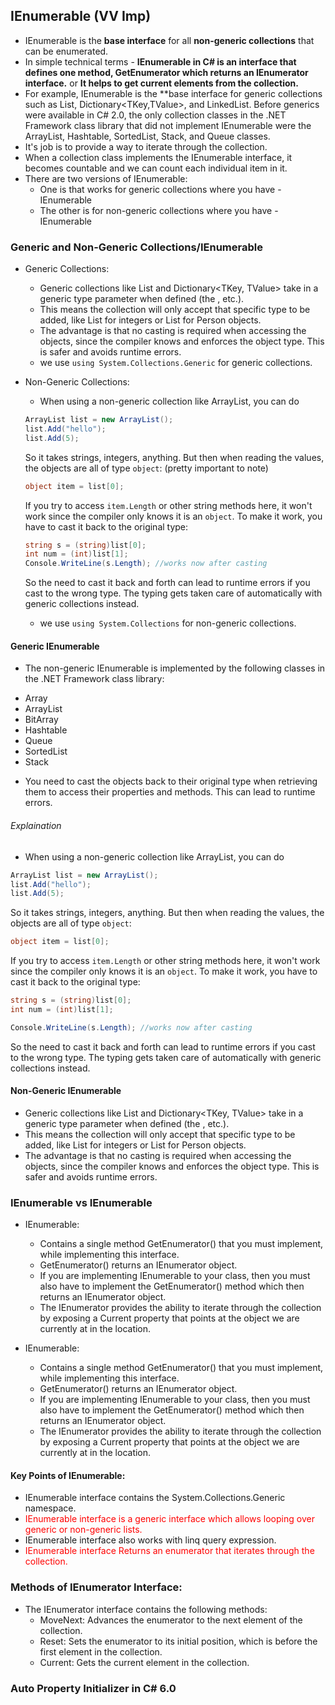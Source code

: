 ## IEnumerable (VV Imp)

- IEnumerable is the **base interface** for all **non-generic collections** that can be enumerated. 
- In simple technical terms - **IEnumerable in C# is an interface that defines one method, GetEnumerator which returns an IEnumerator interface.** or **It helps to get current elements from the collection.**
- For example, IEnumerable<T> is the **base interface for generic collections such as List<T>, Dictionary<TKey,TValue>, and LinkedList<T>. Before generics were available in C# 2.0, the only collection classes in the .NET Framework class library that did not implement IEnumerable were the ArrayList, Hashtable, SortedList, Stack, and Queue classes.
- It's job is to provide a way to iterate through the collection. 
- When a collection class implements the IEnumerable interface, it becomes countable and we can count each individual item in it.
- There are two versions of IEnumerable: 
	* One is that works for generic collections where you have - IEnumerable<T>
	* The other is for non-generic collections where you have - IEnumerable

### Generic and Non-Generic Collections/IEnumerable
* Generic Collections:
	- Generic collections like List<T> and Dictionary<TKey, TValue> take in a generic type parameter when defined (the <T>, <TKey> etc.).
	- This means the collection will only accept that specific type to be added, like List<int> for integers or List<Person> for Person objects.
	- The advantage is that no casting is required when accessing the objects, since the compiler knows and enforces the object type. This is safer and avoids runtime errors.
	- we use `using System.Collections.Generic` for generic collections.

* Non-Generic Collections:
	- When using a non-generic collection like ArrayList, you can do
	```csharp
	ArrayList list = new ArrayList();
	list.Add("hello"); 
	list.Add(5);
	```
	So it takes strings, integers, anything.
	But then when reading the values, the objects are all of type `object`: (pretty important to note)
	```csharp
	object item = list[0];
	```
	If you try to access `item.Length` or other string methods here, it won't work since the compiler only knows it is an `object`.
	To make it work, you have to cast it back to the original type:
	```csharp
	string s = (string)list[0];
	int num = (int)list[1]; 
	Console.WriteLine(s.Length); //works now after casting
	```
	So the need to cast it back and forth can lead to runtime errors if you cast to the wrong type.
	The typing gets taken care of automatically with generic collections instead.
	- we use `using System.Collections` for non-generic collections.


#### Generic IEnumerable
- The non-generic IEnumerable is implemented by the following classes in the .NET Framework class library:
* Array
* ArrayList
* BitArray
* Hashtable
* Queue
* SortedList
* Stack

- You need to cast the objects back to their original type when retrieving them to access their properties and methods. This can lead to runtime errors.
###### Explaination
- When using a non-generic collection like ArrayList, you can do

```csharp
ArrayList list = new ArrayList();
list.Add("hello"); 
list.Add(5);
```

So it takes strings, integers, anything.
But then when reading the values, the objects are all of type `object`:

```csharp
object item = list[0];
```

If you try to access `item.Length` or other string methods here, it won't work since the compiler only knows it is an `object`.
To make it work, you have to cast it back to the original type:

```csharp
string s = (string)list[0];
int num = (int)list[1]; 

Console.WriteLine(s.Length); //works now after casting
```

So the need to cast it back and forth can lead to runtime errors if you cast to the wrong type.
The typing gets taken care of automatically with generic collections instead.

#### Non-Generic IEnumerable
- Generic collections like List<T> and Dictionary<TKey, TValue> take in a generic type parameter when defined (the <T>, <TKey> etc.).
- This means the collection will only accept that specific type to be added, like List<int> for integers or List<Person> for Person objects.
- The advantage is that no casting is required when accessing the objects, since the compiler knows and enforces the object type. This is safer and avoids runtime errors.

### IEnumerable<T> vs IEnumerable

- IEnumerable<T>:
	* Contains a single method GetEnumerator() that you must implement, while implementing this interface.
	* GetEnumerator() returns an IEnumerator<T> object.
	* If you are implementing IEnumerable<T> to your class, then you must also have to implement the GetEnumerator() method which then returns an IEnumerator<T> object.
	* The IEnumerator<T> provides the ability to iterate through the collection by exposing a Current property that points at the object we are currently at in the location. 

- IEnumerable:
	* Contains a single method GetEnumerator() that you must implement, while implementing this interface.
	* GetEnumerator() returns an IEnumerator object.
	* If you are implementing IEnumerable to your class, then you must also have to implement the GetEnumerator() method which then returns an IEnumerator object.
	* The IEnumerator provides the ability to iterate through the collection by exposing a Current property that points at the object we are currently at in the location.



#### Key Points of IEnumerable:
- IEnumerable interface contains the System.Collections.Generic namespace.
- <font color='red'>IEnumerable interface is a generic interface which allows looping over generic or non-generic lists.</font>
- IEnumerable interface also works with linq query expression.
- <font color='red'>IEnumerable interface Returns an enumerator that iterates through the collection.</font>

### Methods of IEnumerator Interface:
- The IEnumerator interface contains the following methods:
	* MoveNext: Advances the enumerator to the next element of the collection.
	* Reset: Sets the enumerator to its initial position, which is before the first element in the collection.
	* Current: Gets the current element in the collection.

### Auto Property Initializer in C# 6.0	
